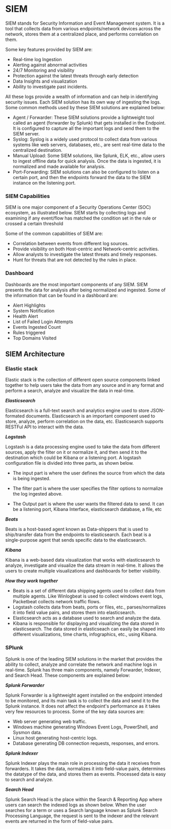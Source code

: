 #  SIEM
SIEM stands for Security Information and Event Management system.
It is a tool that collects data from various endpoints/network devices across the network, stores them at a centralized place, and performs correlation on them. 

Some key features provided by SIEM are:
- Real-time log Ingestion
- Alerting against abnormal activities
- 24/7 Monitoring and visibility
- Protection against the latest threats through early detection
- Data Insights and visualization
- Ability to investigate past incidents.

All these logs provide a wealth of information and can help in identifying security issues. Each SIEM solution has its own way of ingesting the logs. Some common methods used by these SIEM solutions are explained below:
- Agent / Forwarder: These SIEM solutions provide a lightweight tool called an agent (forwarder by Splunk) that gets installed in the Endpoint. It is configured to capture all the important logs and send them to the SIEM server.
- Syslog: Syslog is a widely used protocol to collect data from various systems like web servers, databases, etc., are sent real-time data to the centralized destination.
- Manual Upload: Some SIEM solutions, like Splunk, ELK, etc., allow users to ingest offline data for quick analysis. Once the data is ingested, it is normalized and made available for analysis.
- Port-Forwarding: SIEM solutions can also be configured to listen on a certain port, and then the endpoints forward the data to the SIEM instance on the listening port.

###  SIEM Capabilities
SIEM is one major component of a Security Operations Center (SOC) ecosystem, as illustrated below.
SIEM starts by collecting logs and examining if any event/flow has matched the condition set in the rule or crossed a certain threshold

Some of the common capabilities of SIEM are:
- Correlation between events from different log sources.
- Provide visibility on both Host-centric and Network-centric activities.
- Allow analysts to investigate the latest threats and timely responses.
- Hunt for threats that are not detected by the rules in place.

###  Dashboard
Dashboards are the most important components of any SIEM. SIEM presents the data for analysis after being normalized and ingested. Some of the information that can be found in a dashboard are:
- Alert Highlights
- System Notification
- Health Alert
- List of Failed Login Attempts
- Events Ingested Count
- Rules triggered
- Top Domains Visited

##  SIEM Architecture

###  Elastic stack

Elastic stack is the collection of different open source components linked together to help users take the data from any source and in any format and perform a search, analyze and visualize the data in real-time.

***Elasticsearch***

Elasticsearch is a full-text search and analytics engine used to store JSON-formated documents. Elasticsearch is an important component used to store, analyze, perform correlation on the data, etc. Elasticsearch supports RESTFul API to interact with the data.

***Logstash***

Logstash is a data processing engine used to take the data from different sources, apply the filter on it or normalize it, and then send it to the destination which could be Kibana or a listening port. A logstash configuration file is divided into three parts, as shown below.

- The input part is where the user defines the source from which the data is being ingested.

- The filter part is where the user specifies the filter options to normalize the log ingested above. 

- The Output part is where the user wants the filtered data to send. It can be a listening port, Kibana Interface, elasticsearch database, a file, etc

***Beats***

Beats is a host-based agent known as Data-shippers that is used to ship/transfer data from the endpoints to elasticsearch. Each beat is a single-purpose agent that sends specific data to the elasticsearch.

***Kibana***

Kibana is a web-based data visualization that works with elasticsearch to analyze, investigate and visualize the data stream in real-time. It allows the users to create multiple visualizations and dashboards for better visibility.

***How they work together***
- Beats is a set of different data shipping agents used to collect data from multiple agents. Like Winlogbeat is used to collect windows event logs, Packetbeat collects network traffic flows.
- Logstash collects data from beats, ports or files, etc., parses/normalizes it into field value pairs, and stores them into elasticsearch.
- Elasticsearch acts as a database used to search and analyze the data.
- Kibana is responsible for displaying and visualizing the data stored in elasticsearch. The data stored in elasticseach can easily be shaped into different visualizations, time charts, infographics, etc., using Kibana.

###  SPlunk
Splunk is one of the leading SIEM solutions in the market that provides the ability to collect, analyze and correlate the network and machine logs in real-time. 
Splunk has three main components, namely Forwarder, Indexer, and Search Head. These components are explained below:

***Splunk Forwarder***

Splunk Forwarder is a lightweight agent installed on the endpoint intended to be monitored, and its main task is to collect the data and send it to the Splunk instance.
It does not affect the endpoint's performance as it takes very few resources to process. Some of the key data sources are:
- Web server generating web traffic.
- Windows machine generating Windows Event Logs, PowerShell, and Sysmon data.
- Linux host generating host-centric logs.
- Database generating DB connection requests, responses, and errors.

***Splunk Indexer***

Splunk Indexer plays the main role in processing the data it receives from forwarders.
It takes the data, normalizes it into field-value pairs, determines the datatype of the data, and stores them as events. Processed data is easy to search and analyze.

***Search Head***

Splunk Search Head is the place within the Search & Reporting App where users can search the indexed logs as shown below.
When the user searches for a term or uses a Search language known as Splunk Search Processing Language, the request is sent to the indexer and the relevant events are returned in the form of field-value pairs.
